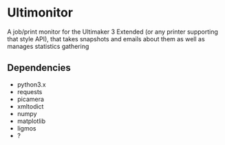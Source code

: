 # Ultimonitor
A job/print monitor for the Ultimaker 3 Extended (or any printer supporting that style API), that takes snapshots and emails about them as well as manages statistics gathering

## Dependencies
- python3.x
- requests
- picamera
- xmltodict
- numpy
- matplotlib
- ligmos
- ?

